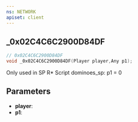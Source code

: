 ```yaml
---
ns: NETWORK
apiset: client
---
```

## _0x02C4C6C2900D84DF

```c
// 0x02C4C6C2900D84DF
void _0x02C4C6C2900D84DF(Player player,Any p1);
```

Only used in SP R* Script dominoes_sp: p1 = 0

## Parameters
* **player**:
* **p1**: